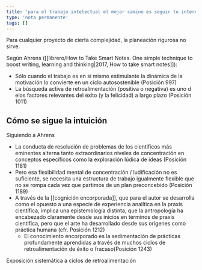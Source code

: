 ```yaml
---
title: 'para el trabajo intelectual el mejor camino es seguir tu interés, tu intuición y la retroalimentación emocional'
type: 'nota permanente'
tags: []
---
```


Para cualquier proyecto de cierta complejidad, la planeación rigurosa no sirve. 

Según Ahrens ([[librero/How to Take Smart Notes. One simple technique to boost writing, learning and thinking|2017, How to take smart notes]]):

- Sólo cuando el trabajo es en sí mismo estimulante la dinámica de la motivación lo convierte en un ciclo autosostenible (Posición 997)
- La búsqueda activa de retroalimentación (positiva o negativa) es uno d elos factores relevantes del éxito (y la felicidad) a largo plazo (Posición 1011)

## Cómo se sigue la intuición

Siguiendo a Ahrens

- La conducta de resolución de problemas de los cientificos más eminentes alterna tanto extraordinarios niveles de concentración en conceptos específicos como la exploración lúdica de ideas (Posición 1181)
- Pero esa flexibilidad mental de concentración / ludificación no es suficiente, se necesita una estructura de trabajo igualmente flexible que no se rompa cada vez que partimos de un plan preconcebido (Posición 1189)
- A través de la [[cognición encorporada]], que para el autor se desarrolla como el opuesto a una especie de experiencia analítica en la praxis científica, implica una epistemología distinta, que la antropología ha encabezado claramente  desde sus inicios en términos  de praxis cientifica, pero que el arte ha desarrollado desde sus orígenes como práctica humana  (cfr. Posición 1212)
    - El conocimiento encorporado es la sedimentación de prácticas profundamente aprendidas a través de muchos ciclos de retroalimentación de éxito o fracaso(Posición 1243)

Exposición sistemática a ciclos de retroalimentación
